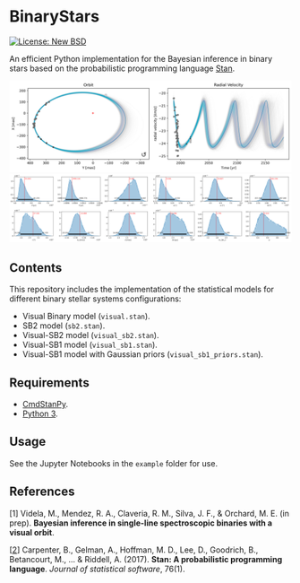 # BinaryStars
[![License: New BSD](https://img.shields.io/badge/License-NewBSD-yellow.svg)](https://opensource.org/licenses/BSD-3-Clause)

An efficient Python implementation for the Bayesian inference in binary stars based on the probabilistic programming language [Stan](https://mc-stan.org/).

![alt text](https://github.com/mvidela31/BinaryStars/blob/main/examples/results/HIP109951_observations_plot.png)
![alt text](https://github.com/mvidela31/BinaryStars/blob/main/examples/results/HIP109951_params_plot.png)

## Contents
This repository includes the implementation of the statistical models for different binary stellar systems configurations:
- Visual Binary model (`visual.stan`).
- SB2 model (`sb2.stan`).
- Visual-SB2 model (`visual_sb2.stan`).
- Visual-SB1 model (`visual_sb1.stan`).
- Visual-SB1 model with Gaussian priors (`visual_sb1_priors.stan`).

## Requirements
* [CmdStanPy](https://mc-stan.org/cmdstanpy/).
* [Python 3](https://www.python.org/).

## Usage
See the Jupyter Notebooks in the `example` folder for use.

## References
[1]  Videla, M., Mendez, R. A., Claveria, R. M., Silva, J. F., & Orchard, M. E. (in prep). **Bayesian inference in single-line spectroscopic binaries with a visual orbit**.

[[2](https://www.osti.gov/biblio/1430202)] Carpenter, B., Gelman, A., Hoffman, M. D., Lee, D., Goodrich, B., Betancourt, M., ... & Riddell, A. (2017). **Stan: A probabilistic programming language**. *Journal of statistical software*, 76(1).

